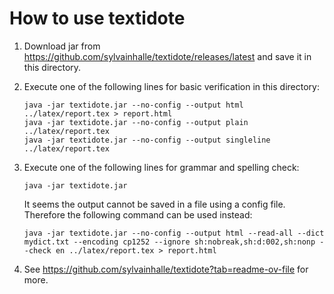# How to use textidote

1. Download jar from https://github.com/sylvainhalle/textidote/releases/latest and save it in this directory.

2. Execute one of the following lines for basic verification in this directory:

   ```
   java -jar textidote.jar --no-config --output html ../latex/report.tex > report.html
   java -jar textidote.jar --no-config --output plain ../latex/report.tex
   java -jar textidote.jar --no-config --output singleline ../latex/report.tex
   ```

3. Execute one of the following lines for grammar and spelling check:

   ```
   java -jar textidote.jar
   ```

   It seems the output cannot be saved in a file using a config file. Therefore the following command can be used instead:

   ```
   java -jar textidote.jar --no-config --output html --read-all --dict mydict.txt --encoding cp1252 --ignore sh:nobreak,sh:d:002,sh:nonp --check en ../latex/report.tex > report.html
   ```

4. See https://github.com/sylvainhalle/textidote?tab=readme-ov-file for more.

